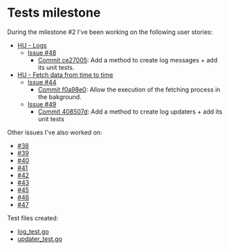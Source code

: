 # Tests milestone

During the milestone #2 I've been working on the following user stories:

- [HU - Logs](https://github.com/harvestcore/HarvestCCode/issues/14)
  - [Issue #48](https://github.com/harvestcore/HarvestCCode/issues/48)
    - [Commit ce27005](https://github.com/harvestcore/HarvestCCode/commit/ce270057040d14451083061b837944eb06e62a31): Add a method to create log messages + add its unit tests.
- [HU - Fetch data from time to time](https://github.com/harvestcore/HarvestCCode/issues/15)
  - [Issue #44](https://github.com/harvestcore/HarvestCCode/issues/44)
    - [Commit f0a98e0](https://github.com/harvestcore/HarvestCCode/commit/f0a98e031377a9061275baa5b4f738bbad5217c9): Allow the execution of the fetching process in the bakground.
  - [Issue #49](https://github.com/harvestcore/HarvestCCode/issues/49)
    - [Commit 408507d](https://github.com/harvestcore/HarvestCCode/commit/408507d63319a18b95cfe06f2258e42563764ecc): Add a method to create log updaters + add its unit tests

Other issues I've also worked on:

- [#38](https://github.com/harvestcore/HarvestCCode/issues/38)
- [#39](https://github.com/harvestcore/HarvestCCode/issues/39)
- [#40](https://github.com/harvestcore/HarvestCCode/issues/40)
- [#41](https://github.com/harvestcore/HarvestCCode/issues/41)
- [#42](https://github.com/harvestcore/HarvestCCode/issues/42)
- [#43](https://github.com/harvestcore/HarvestCCode/issues/43)
- [#45](https://github.com/harvestcore/HarvestCCode/issues/45)
- [#46](https://github.com/harvestcore/HarvestCCode/issues/46)
- [#47](https://github.com/harvestcore/HarvestCCode/issues/47)

Test files created:

- [log_test.go](../../src/log/log_test.go)
- [updater_test.go](../../src/updater/updater_test.go)
